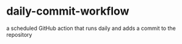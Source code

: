 # daily-commit-workflow
a scheduled GitHub action that runs daily and adds a commit to the repository
